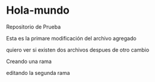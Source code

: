 # Hola-mundo
Repositorio de Prueba

Esta es la primare modificación del archivo agregado

quiero ver si existen dos archivos despues de otro cambio

Creando una rama


editando la segunda rama
